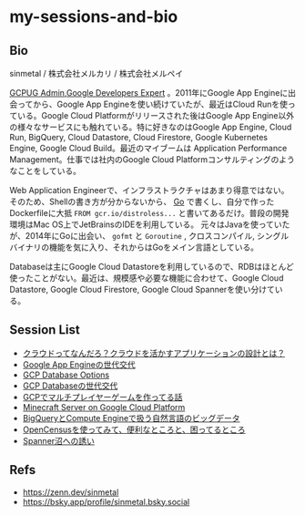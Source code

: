 # my-sessions-and-bio

## Bio

sinmetal / 株式会社メルカリ / 株式会社メルペイ 

[GCPUG Admin](https://gcpug.jp),[Google Developers Expert](https://g.dev/sinmetal) 。2011年にGoogle App Engineに出会ってから、Google App Engineを使い続けていたが、最近はCloud Runを使っている。Google Cloud Platformがリリースされた後はGoogle App Engine以外の様々なサービスにも触れている。特に好きなのはGoogle App Engine, Cloud Run, BigQuery, Cloud Datastore, Cloud Firestore, Google Kubernetes Engine, Google Cloud Build。最近のマイブームは Application Performance Management。仕事では社内のGoogle Cloud Platformコンサルティングのようなことをしている。

Web Application Engineerで、インフラストラクチャはあまり得意ではない。そのため、Shellの書き方が分からないから、 [Go](https://golang.org/) で書くし、自分で作ったDockerfileに大抵 `FROM gcr.io/distroless...` と書いてあるだけ。普段の開発環境はMac OS上でJetBrainsのIDEを利用している。
元々はJavaを使っていたが、2014年にGoに出会い、 `gofmt` と `Goroutine` , クロスコンパイル, シングルバイナリの機能を気に入り、それからはGoをメイン言語としている。

Databaseは主にGoogle Cloud Datastoreを利用しているので、RDBはほとんど使ったことがない。最近は、規模感や必要な機能に合わせて、Google Cloud Datastore, Google Cloud Firestore, Google Cloud Spannerを使い分けている。

## Session List

* [クラウドってなんだろ？クラウドを活かすアプリケーションの設計とは？](https://docs.google.com/presentation/d/1WOnNqXKVDSWkgMnct66ml9wpW2ooAi2CMwVMRWTC2ck/edit#slide=id.g3cf2532adc_0_136)
* [Google App Engineの世代交代](https://docs.google.com/presentation/d/1trxz4_ksRyHdj2cAGVKiy3gtx7q1-AE06XbzLraBD44/edit#slide=id.p)
* [GCP Database Options](https://docs.google.com/presentation/d/1ndCwz8hIDOvUBqHXwHc7oDB3Cs0lSRa7M4PGfapy7zQ/edit#slide=id.g3cf2532adc_0_136)
* [GCP Databaseの世代交代](https://docs.google.com/presentation/d/11Jp1gt-n8LxVgrHBRy1ym6iJMsKww-mit1A00IS-oHk/edit#slide=id.g3cf2532adc_0_136)
* [GCPでマルチプレイヤーゲームを作ってる話](https://docs.google.com/presentation/d/1UyPATSN4ec2M8JUyLPpT7C1Z8b53j_9N4MCOR6A5im4/edit#slide=id.p)
* [Minecraft Server on Google Cloud Platform](https://sinmetal-slide.appspot.com/20170707-sinmetalcraft/sinmetalcraft.slide#1)
* [BigQueryとCompute Engineで扱う自然言語のビッグデータ](https://docs.google.com/presentation/d/1y5EDFW_HdrS4cpYXUeTArVzvsUrtN_RamL2sqBHwIm8/edit#slide=id.g16af37ca58_1_0)
* [OpenCensusを使ってみて、便利なところと、困ってるところ](https://docs.google.com/presentation/d/1J0fh9_C-Juhy1N3EB1G9PqR8NRWgwJjb0VCy7VfRbXI/edit#slide=id.p)
* [Spanner沼への誘い](https://docs.google.com/presentation/d/1LlrIvkv02Jj1OvjKWsKnMNbR3Np72rUxWqatmzywLPI/edit#slide=id.p)

## Refs

* https://zenn.dev/sinmetal
* https://bsky.app/profile/sinmetal.bsky.social
